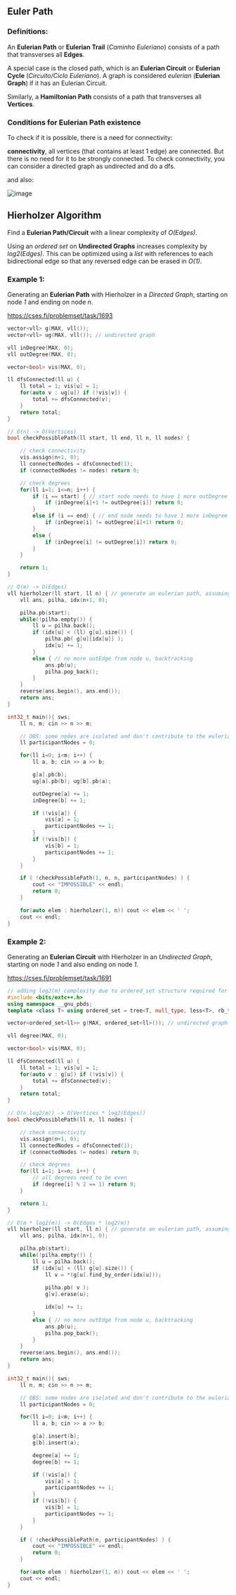 ## Euler Path

### Definitions:

An **Eulerian Path** or **Eulerian Trail** (*Caminho Euleriano*) consists of a path that transverses all **Edges**. 

A special case is the closed path, which is an **Eulerian Circuit** or **Eulerian Cycle** (*Circuito/Ciclo Euleriano*). A graph is considered *eulerian* (**Eulerian Graph**) if it has an Eulerian Circuit.

Similarly, a **Hamiltonian Path** consists of a path that transverses all **Vertices**.

### Conditions for Eulerian Path existence

To check if it is possible, there is a need for connectivity: 

**connectivity**, all vertices (that contains at least 1 edge) are connected. But there is no need for it to be strongly connected. To check connectivity, you can consider a directed graph as undirected and do a dfs.

and also:

![image](..\Aux-Images\EulerianPathExistence.png)

## Hierholzer Algorithm

Find a **Eulerian Path/Circuit** with a linear complexity of *O(Edges)*.

Using an *ordered set* on **Undirected Graphs** increases complexity by *log2(Edges)*. This can be optimized using a *list* with references to each bidirectional edge so that any reversed edge can be erased in *O(1)*.

### Example 1:

Generating an **Eulerian Path** with Hierholzer in a *Directed Graph*, starting on node *1* and ending on node *n*.

https://cses.fi/problemset/task/1693

```cpp
vector<vll> g(MAX, vll());
vector<vll> ug(MAX, vll()); // undirected graph

vll inDegree(MAX, 0);
vll outDegree(MAX, 0);

vector<bool> vis(MAX, 0);

ll dfsConnected(ll u) {
    ll total = 1; vis[u] = 1;
    for(auto v : ug[u]) if (!vis[v]) {
        total += dfsConnected(v);
    }
    return total;
}

// O(n) -> O(Vertices)
bool checkPossiblePath(ll start, ll end, ll n, ll nodes) {

    // check connectivity
    vis.assign(n+1, 0);
    ll connectedNodes = dfsConnected(1);
    if (connectedNodes != nodes) return 0;

    // check degrees
    for(ll i=1; i<=n; i++) {
        if (i == start) { // start node needs to have 1 more outDegree than inDegree
            if (inDegree[i]+1 != outDegree[i]) return 0;
        }
        else if (i == end) { // end node needs to have 1 more inDegree than outDegree
            if (inDegree[i] != outDegree[i]+1) return 0;
        }
        else {
            if (inDegree[i] != outDegree[i]) return 0;
        }
    }

    return 1;
}

// O(m) -> O(Edges)
vll hierholzer(ll start, ll n) { // generate an eulerian path, assuming there is only 1 end node
    vll ans, pilha, idx(n+1, 0);

    pilha.pb(start);
    while(!pilha.empty()) {
        ll u = pilha.back();
        if (idx[u] < (ll) g[u].size()) {
            pilha.pb( g[u][idx[u]] );
            idx[u] += 1;
        }
        else { // no more outEdge from node u, backtracking
            ans.pb(u);
            pilha.pop_back();
        }
    }
    reverse(ans.begin(), ans.end());
    return ans;
}

int32_t main(){ sws;
    ll n, m; cin >> n >> m;

    // OBS: some nodes are isolated and don't contribute to the eulerian path
    ll participantNodes = 0;

    for(ll i=0; i<m; i++) {
        ll a, b; cin >> a >> b;

        g[a].pb(b);
        ug[a].pb(b); ug[b].pb(a);

        outDegree[a] += 1;
        inDegree[b] += 1;

        if (!vis[a]) {
            vis[a] = 1;
            participantNodes += 1; 
        }
        if (!vis[b]) {
            vis[b] = 1;
            participantNodes += 1; 
        }
    }

    if ( !checkPossiblePath(1, n, n, participantNodes) ) {
        cout << "IMPOSSIBLE" << endl;
        return 0;
    }

    for(auto elem : hierholzer(1, n)) cout << elem << ' ';
    cout << endl;
}   
```

### Example 2:

Generating an **Eulerian Circuit** with Hierholzer in an *Undirected Graph*, starting on node *1* and also ending on node *1*.

https://cses.fi/problemset/task/1691

```cpp
// adding log2(m) complexity due to ordered_set structure required for not using a same bidirectional edge twice
#include <bits/extc++.h>
using namespace __gnu_pbds;
template <class T> using ordered_set = tree<T, null_type, less<T>, rb_tree_tag, tree_order_statistics_node_update>;

vector<ordered_set<ll>> g(MAX, ordered_set<ll>()); // undirected graph

vll degree(MAX, 0);

vector<bool> vis(MAX, 0);

ll dfsConnected(ll u) {
    ll total = 1; vis[u] = 1;
    for(auto v : g[u]) if (!vis[v]) {
        total += dfsConnected(v);
    }
    return total;
}

// O(n log2(m)) -> O(Vertices * log2(Edges))
bool checkPossiblePath(ll n, ll nodes) {

    // check connectivity
    vis.assign(n+1, 0);
    ll connectedNodes = dfsConnected(1);
    if (connectedNodes != nodes) return 0;

    // check degrees
    for(ll i=1; i<=n; i++) {
        // all degrees need to be even
        if (degree[i] % 2 == 1) return 0;
    }

    return 1;
}

// O(m * log2(m)) -> O(Edges * log2(m)) 
vll hierholzer(ll start, ll n) { // generate an eulerian path, assuming there is only 1 end node
    vll ans, pilha, idx(n+1, 0);

    pilha.pb(start);
    while(!pilha.empty()) {
        ll u = pilha.back();
        if (idx[u] < (ll) g[u].size()) {
            ll v = *(g[u].find_by_order(idx[u]));
            
            pilha.pb( v );
            g[v].erase(u);

            idx[u] += 1;
        }
        else { // no more outEdge from node u, backtracking
            ans.pb(u);
            pilha.pop_back();
        }
    }
    reverse(ans.begin(), ans.end());
    return ans;
}

int32_t main(){ sws;
    ll n, m; cin >> n >> m;

    // OBS: some nodes are isolated and don't contribute to the eulerian circuit
    ll participantNodes = 0;

    for(ll i=0; i<m; i++) {
        ll a, b; cin >> a >> b;

        g[a].insert(b);
        g[b].insert(a);

        degree[a] += 1;
        degree[b] += 1;

        if (!vis[a]) {
            vis[a] = 1;
            participantNodes += 1; 
        }
        if (!vis[b]) {
            vis[b] = 1;
            participantNodes += 1; 
        }
    }

    if ( !checkPossiblePath(n, participantNodes) ) {
        cout << "IMPOSSIBLE" << endl;
        return 0;
    }

    for(auto elem : hierholzer(1, n)) cout << elem << ' ';
    cout << endl;
}   
```